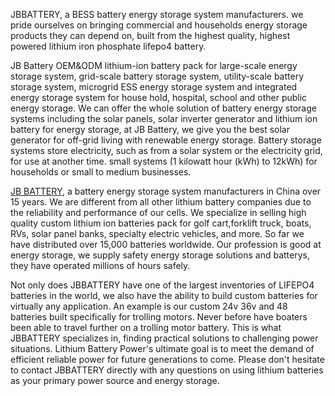 JBBATTERY, a BESS battery energy storage system manufacturers. we pride ourselves on bringing commercial and households energy storage products they can depend on, built from the highest quality, highest powered lithium iron phosphate lifepo4 battery.

JB Battery OEM&ODM lithium-ion battery pack for large-scale energy storage system, grid-scale battery storage system, utility-scale battery storage system, microgrid ESS energy storage system and integrated energy storage system for house hold, hospital, school and other public energy storage. We can offer the whole solution of battery energy storage systems including the solar panels, solar inverter generator and lithium ion battery for energy storage, at JB Battery, we give you the best solar generator for off-grid living with renewable energy storage. Battery storage systems store electricity, such as from a solar system or the electricity grid, for use at another time. small systems (1 kilowatt hour (kWh) to 12kWh) for households or small to medium businesses.

[JB BATTERY](https://www.jbbess.com/), a battery energy storage system manufacturers in China over 15 years. We are different from all other lithium battery companies due to the reliability and performance of our cells. We specialize in selling high quality custom lithium ion batteries pack for golf cart,forklift truck, boats, RVs, solar panel banks, specialty electric vehicles, and more. So far we have distributed over 15,000 batteries worldwide. Our profession is good at energy storage, we supply safety energy storage solutions and batterys, they have operated millions of hours safely.

Not only does JBBATTERY have one of the largest inventories of LIFEPO4 batteries in the world, we also have the ability to build custom batteries for virtually any application. An example is our custom 24v 36v and 48 batteries built specifically for trolling motors. Never before have boaters been able to travel further
on a trolling motor battery. This is what JBBATTERY specializes in, finding practical solutions to challenging power situations. Lithium Battery Power's ultimate goal is to meet the demand of efficient reliable power for future generations to come. Please don't hesitate to contact JBBATTERY directly with any questions on using lithium batteries as your primary power source and energy storage.
